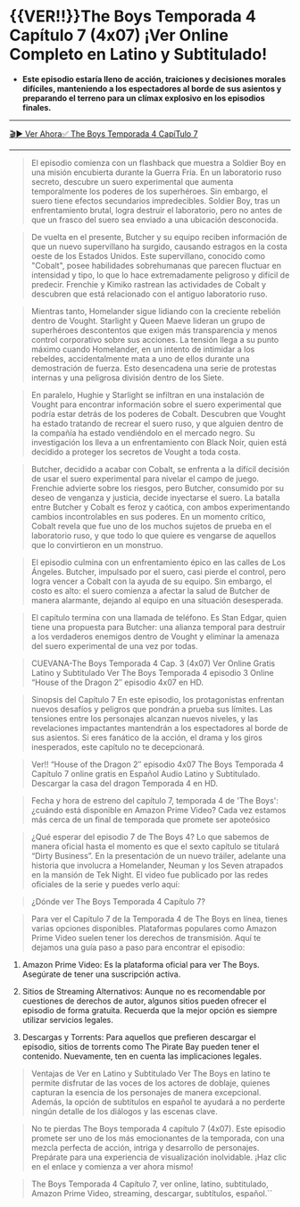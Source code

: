 # {{VER!!}}The Boys Temporada 4 Capítulo 7 (4x07) ¡Ver Online Completo en Latino y Subtitulado!



- **Este episodio estaría lleno de acción, traiciones y decisiones morales difíciles, manteniendo a los espectadores al borde de sus asientos y preparando el terreno para un clímax explosivo en los episodios finales.**


------------
[🎬▶ Ver Ahora✅ The Boys Temporada 4 CapíTulo 7](https://th3b0ystemp4x07es.github.io/cojoss/)

------------

> El episodio comienza con un flashback que muestra a Soldier Boy en una misión encubierta durante la Guerra Fría. En un laboratorio ruso secreto, descubre un suero experimental que aumenta temporalmente los poderes de los superhéroes. Sin embargo, el suero tiene efectos secundarios impredecibles. Soldier Boy, tras un enfrentamiento brutal, logra destruir el laboratorio, pero no antes de que un frasco del suero sea enviado a una ubicación desconocida.

> De vuelta en el presente, Butcher y su equipo reciben información de que un nuevo supervillano ha surgido, causando estragos en la costa oeste de los Estados Unidos. Este supervillano, conocido como "Cobalt", posee habilidades sobrehumanas que parecen fluctuar en intensidad y tipo, lo que lo hace extremadamente peligroso y difícil de predecir. Frenchie y Kimiko rastrean las actividades de Cobalt y descubren que está relacionado con el antiguo laboratorio ruso.

> Mientras tanto, Homelander sigue lidiando con la creciente rebelión dentro de Vought. Starlight y Queen Maeve lideran un grupo de superhéroes descontentos que exigen más transparencia y menos control corporativo sobre sus acciones. La tensión llega a su punto máximo cuando Homelander, en un intento de intimidar a los rebeldes, accidentalmente mata a uno de ellos durante una demostración de fuerza. Esto desencadena una serie de protestas internas y una peligrosa división dentro de los Siete.

> En paralelo, Hughie y Starlight se infiltran en una instalación de Vought para encontrar información sobre el suero experimental que podría estar detrás de los poderes de Cobalt. Descubren que Vought ha estado tratando de recrear el suero ruso, y que alguien dentro de la compañía ha estado vendiéndolo en el mercado negro. Su investigación los lleva a un enfrentamiento con Black Noir, quien está decidido a proteger los secretos de Vought a toda costa.

> Butcher, decidido a acabar con Cobalt, se enfrenta a la difícil decisión de usar el suero experimental para nivelar el campo de juego. Frenchie advierte sobre los riesgos, pero Butcher, consumido por su deseo de venganza y justicia, decide inyectarse el suero. La batalla entre Butcher y Cobalt es feroz y caótica, con ambos experimentando cambios incontrolables en sus poderes. En un momento crítico, Cobalt revela que fue uno de los muchos sujetos de prueba en el laboratorio ruso, y que todo lo que quiere es vengarse de aquellos que lo convirtieron en un monstruo.

> El episodio culmina con un enfrentamiento épico en las calles de Los Ángeles. Butcher, impulsado por el suero, casi pierde el control, pero logra vencer a Cobalt con la ayuda de su equipo. Sin embargo, el costo es alto: el suero comienza a afectar la salud de Butcher de manera alarmante, dejando al equipo en una situación desesperada.

> El capítulo termina con una llamada de teléfono. Es Stan Edgar, quien tiene una propuesta para Butcher: una alianza temporal para destruir a los verdaderos enemigos dentro de Vought y eliminar la amenaza del suero experimental de una vez por todas.

> CUEVANA-The Boys Temporada 4 Cap. 3 (4x07) Ver Online Gratis Latino y Subtitulado Ver The Boys Temporada 4 episodio 3 Online “House of the Dragon 2″ episodio 4x07 en HD.

> Sinopsis del Capítulo 7 En este episodio, los protagonistas enfrentan nuevos desafíos y peligros que pondrán a prueba sus límites. Las tensiones entre los personajes alcanzan nuevos niveles, y las revelaciones impactantes mantendrán a los espectadores al borde de sus asientos. Si eres fanático de la acción, el drama y los giros inesperados, este capítulo no te decepcionará.

> Ver!! “House of the Dragon 2″ episodio 4x07 The Boys Temporada 4 Capítulo 7 online gratis en Español Audio Latino y Subtitulado. Descargar la casa del dragon Temporada 4 en HD.

> Fecha y hora de estreno del capítulo 7, temporada 4 de 'The Boys': ¿cuándo está disponible en Amazon Prime Video? Cada vez estamos más cerca de un final de temporada que promete ser apoteósico

> ¿Qué esperar del episodio 7 de The Boys 4?
Lo que sabemos de manera oficial hasta el momento es que el sexto capítulo se titulará “Dirty Business”. En la presentación de un nuevo tráiler, adelante una historia que involucra a Homelander, Neuman y los Seven atrapados en la mansión de Tek Night. El video fue publicado por las redes oficiales de la serie y puedes verlo aquí:

> ¿Dónde ver The Boys Temporada 4 Capítulo 7?

> Para ver el Capítulo 7 de la Temporada 4 de The Boys en línea, tienes varias opciones disponibles. Plataformas populares como Amazon Prime Video suelen tener los derechos de transmisión. Aquí te dejamos una guía paso a paso para encontrar el episodio:

1. Amazon Prime Video: Es la plataforma oficial para ver The Boys. Asegúrate de tener una suscripción activa.

1. Sitios de Streaming Alternativos: Aunque no es recomendable por cuestiones de derechos de autor, algunos sitios pueden ofrecer el episodio de forma gratuita. Recuerda que la mejor opción es siempre utilizar servicios legales.

1. Descargas y Torrents: Para aquellos que prefieren descargar el episodio, sitios de torrents como The Pirate Bay pueden tener el contenido. Nuevamente, ten en cuenta las implicaciones legales.
 
> Ventajas de Ver en Latino y Subtitulado Ver The Boys en latino te permite disfrutar de las voces de los actores de doblaje, quienes capturan la esencia de los personajes de manera excepcional. Además, la opción de subtítulos en español te ayudará a no perderte ningún detalle de los diálogos y las escenas clave.

> No te pierdas The Boys temporada 4 capítulo 7 (4x07). Este episodio promete ser uno de los más emocionantes de la temporada, con una mezcla perfecta de acción, intriga y desarrollo de personajes. Prepárate para una experiencia de visualización inolvidable. ¡Haz clic en el enlace y comienza a ver ahora mismo!

> The Boys Temporada 4 Capítulo 7, ver online, latino, subtitulado, Amazon Prime Video, streaming, descargar, subtítulos, español.``
